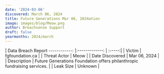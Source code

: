 ```yaml
---
date: '2024-03-06'
discovered: March 06, 2024
title: Future Generations Mar 06, 2024ation
image: images/blog/Meow.png
author: Breachsense Support
draft: false
yearmonths: 2024/march
---
```



| Data Breach Report
------------:     |:-------------:    | :-----:|
| Victim      | fgfoundation.ca      | 
| Threat Actor      | Meow      | 
| Date Discovered      | Mar 06, 2024      | 
| Description      | Future Generations Foundation offers philanthropic fundraising services.      | 
| Leak Size      | Unknown      | 

